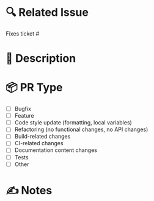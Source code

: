 # 🔍 Related Issue
Fixes ticket # <!-- Ticket # -->

# 📝 Description
<!-- Describe your changes and the purpose of this PR -->

# 📦 PR Type
<!-- Put an "x" in the boxes that apply ([x])-->
- [ ] Bugfix
- [ ] Feature
- [ ] Code style update (formatting, local variables)
- [ ] Refactoring (no functional changes, no API changes)
- [ ] Build-related changes
- [ ] CI-related changes
- [ ] Documentation content changes
- [ ] Tests
- [ ] Other

# ✍ Notes
<!-- Any additional notes -->
